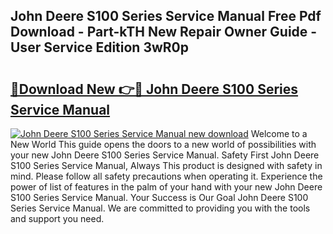 ## John Deere S100 Series Service Manual Free Pdf Download - Part-kTH New Repair Owner Guide - User Service Edition 3wR0p

# <h2><a href="http://bc39229.oget.top/?id=John+Deere+S100+Series+Service+Manual">🔗Download New 👉🔴 John Deere S100 Series Service Manual</a></h2>

[![John Deere S100 Series Service Manual new download](https://i.imgur.com/5g1atiW.png)](http://bc39229.oget.top/?id=John+Deere+S100+Series+Service+Manual)
Welcome to a New World This guide opens the doors to a new world of possibilities with your new John Deere S100 Series Service Manual. Safety First John Deere S100 Series Service Manual, Always This product is designed with safety in mind. Please follow all safety precautions when operating it. Experience the power of list of features in the palm of your hand with your new John Deere S100 Series Service Manual. Your Success is Our Goal John Deere S100 Series Service Manual. We are committed to providing you with the tools and support you need.
